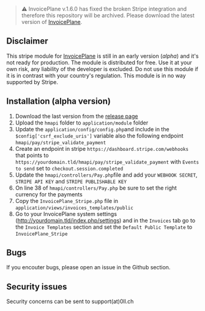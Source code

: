 > :warning: InvoicePlane v.1.6.0 has fixed the broken Stripe integration and therefore this repository will be archived. Please download the latest version of [InvoicePlane](https://invoiceplane.com/downloads).

## Disclaimer
This stripe module for [InvoicePlane](https://www.invoiceplane.com/) is still in an early version (_alpha_) and it's not ready for production. The module is distributed for free. Use it at your own risk, any liability of the developer is excluded. Do not use this module if it is in contrast with your country's regulation. This module is in no way supported by Stripe.

## Installation (alpha version)
1. Download the last version from the [release page](https://github.com/naui95/hmapi/releases)
2. Upload the `hmapi` folder to `application/module` folder
3. Update the `application/config/config.php`and include in the `$config['csrf_exclude_uris']` variable also the following endpoint `hmapi/pay/stripe_validate_payment`
4. Create an endpoint in stripe `https://dashboard.stripe.com/webhooks` that points to `https://yourdomain.tld/hmapi/pay/stripe_validate_payment` with `Events to send` set to `checkout.session.completed`
5. Update the `hmapi/controllers/Pay.php`file and add your `WEBHOOK SECRET`, `STRIPE API KEY` and `STRIPE PUBLISHABLE KEY`
6. On line 38 of `hmapi/controllers/Pay.php` be sure to set the right currency for the payments
7. Copy the `InvoicePlane_Stripe.php` file in `application/views/invoices_templates/public`
8. Go to your InvoicePlane system settings (http://yourdomain.tld/index.php/settings) and in the `Invoices` tab go to the `Invoice Templates` section and set the `Default Public Template` to `InvoicePlane_Stripe`


## Bugs
If you encouter bugs, please open an issue in the Github section.

## Security issues
Security concerns can be sent to support(at)0ll.ch
